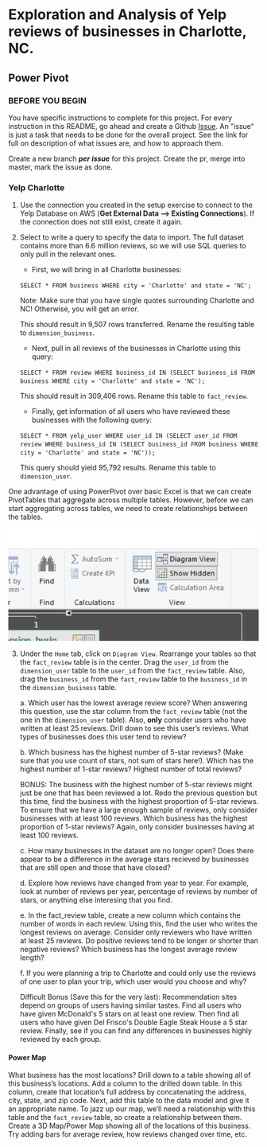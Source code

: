 # Exploration and Analysis of Yelp reviews of businesses in Charlotte, NC.  

## Power Pivot

### BEFORE YOU BEGIN
You have specific instructions to complete for this project.
For every instruction in this README, go ahead and create a Github [Issue](https://guides.github.com/features/issues/).
An "issue" is just a task that needs to be done for the overall project. 
See the link for full on description of what issues are, and how to approach them.

Create a new branch **_per issue_** for this project.
Create the pr, merge into master, mark the issue as done. 

### Yelp Charlotte
1. Use the connection you created in the setup exercise to connect to the Yelp Database on AWS (**Get External Data --> Existing Connections**). If the connection does not still exist, create it again.

2. Select to write a query to specify the data to import. The full dataset contains more than 6.6 million reviews, so we will use SQL queries to only pull in the relevant ones.   

    - First, we will bring in all Charlotte businesses:  

    ```SELECT * FROM business WHERE city = 'Charlotte' and state = 'NC';```  

    Note: Make sure that you have single quotes surrounding Charlotte and NC! Otherwise, you will get an error.  

    
    This should result in 9,507 rows transferred. Rename the resulting table to `dimension_business`.

    - Next, pull in all reviews of the businesses in Charlotte using this query:  

    ```SELECT * FROM review WHERE business_id IN (SELECT business_id FROM business WHERE city = 'Charlotte' and state = 'NC');```

    This should result in 309,406 rows. Rename this table to `fact_review`.

    - Finally, get information of all users who have reviewed these businesses with the following query:  

    ```SELECT * FROM yelp_user WHERE user_id IN (SELECT user_id FROM review WHERE business_id IN (SELECT business_id FROM business WHERE city = 'Charlotte' and state = 'NC'));```

    This query should yield 95,792 results. Rename this table to `dimension_user`.

 One advantage of using PowerPivot over basic Excel is that we can create PivotTables that aggregate across multiple tables. However, before we can start aggregating across tables, we need to create relationships between the tables.  

 ![diagram_view](assets/relationship.png)  

 3. Under the `Home` tab, click on `Diagram View`. Rearrange your tables so that the `fact_review` table is in the center. Drag the `user_id` from the `dimension_user` table to the `user_id` from the `fact_review` table. Also, drag the `business_id` from the `fact_review` table to the `business_id` in the `dimension_business` table.  

       a. Which  user has the lowest average review score? When answering this question, use the star column from the `fact_review` table (not the one in the `dimension_user` table). Also, **only** consider users who have written at least 25 reviews. Drill down to see this user’s reviews. What types of businesses does this user tend to review?   

      b. Which business has the highest number of 5-star reviews? (Make sure that you use count of stars, not sum of stars here!). Which has the highest number of 1-star reviews? Highest number of total reviews?  

     BONUS:  The business with the highest number of 5-star reviews might just be one that has been reviewed a lot. Redo the previous question but this time, find the business with the highest proportion of 5-star reviews. To ensure that we have a large enough sample of reviews, only consider businesses with at least 100 reviews. Which business has the highest proportion of 1-star reviews? Again, only consider businesses having at least 100 reviews.   

      c. How many businesses in the dataset are no longer open? Does there appear to be a difference in the average stars recieved by businesses that are still open and those that have closed?

      d. Explore how reviews have changed from year to year. For example, look at number of reviews per year, percentage of reviews by number of stars, or anything else interesing that you find.
      
      e. In the fact_review table, create a new column which contains the number of words in each review. Using this, find the user who writes the longest reviews on average. Consider only reviewers who have written at least 25 reviews. Do positive reviews tend to be longer or shorter than negative reviews? Which business has the longest average review length?
      
      f. If you were planning a trip to Charlotte and could only use the reviews of one user to plan your trip, which user would you choose and why?
      
      Difficult Bonus (Save this for the very last): Recommendation sites depend on groups of users having similar tastes. Find all users who have given McDonald's 5 stars on at least one review. Then find all users who have given Del Frisco's Double Eagle Steak House a 5 star review. Finally, see if you can find any differences in businesses highly reviewed by each group.
      
#### Power Map
What business has the most locations? Drill down to a table showing all of this business’s locations. Add a column to the drilled down table. In this column, create that location’s full address by concatenating the address, city, state, and zip code. Next, add this table to the data model and give it an appropriate name. To jazz up our map, we’ll need a relationship with this table and the `fact_review` table, so create a relationship between them. Create a 3D Map/Power Map showing all of the locations of this business. Try adding bars for average review, how reviews changed over time, etc. 









   



   


